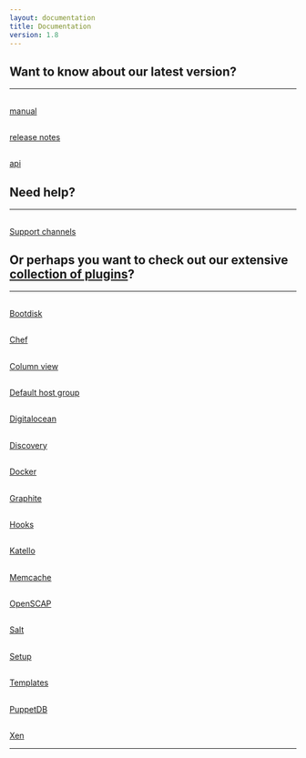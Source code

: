 ```yaml
---
layout: documentation
title: Documentation
version: 1.8
---
```


## Want to know about our latest version?
---------------------------

<div class='row'>
  <div class='col-md-4 center'>
    <a href="manuals/{{page.version}}/index.html" class="btn-doc btn">
      <h2 class='doc-icon'><i class="fa fa-newspaper-o"></i></h2>
      manual
    </a>
  </div>
  <div class='col-md-4 center'>
		<a href="manuals/{{page.version}}/index.html#Releasenotesfor{{page.version}}" class="btn-doc btn">
      <h2 class='doc-icon'><i class="fa fa-pencil"></i></h2>
      release notes
    </a>
  </div>
  <div class='col-md-4 center'>
    <a href="api.html" class="btn-doc btn">
      <h2 class='doc-icon'><i class="fa fa-terminal"></i></h2>
      api
    </a>
  </div>
</div>

## Need help?
---------------------------

<div class='row'>
  <div class='col-md-12 center'>
    <a href="/support.html" class="btn-doc btn">
      <h2 class='doc-icon'><i class="fa fa-question-circle"></i></h2>
      Support channels
    </a>
  </div>
</div>


## Or perhaps you want to check out our extensive [collection of plugins](http://projects.theforeman.org/projects/foreman/wiki/List_of_Plugins)?
------------------------

<div class='row'>
	<div class='col-md-3 center'>
		<a href="https://github.com/theforeman/foreman_bootdisk" class="btn-doc btn">
			<h2 class='doc-icon'><i class="fa fa-floppy-o"></i></h2>
			Bootdisk
		</a>
	</div>
	<div class='col-md-3 center'>
		<a href="plugins/foreman_chef/0.1/" class="btn-doc btn">
			<h2 class='doc-icon'><i class="fa fa-cutlery"></i></h2>
			Chef
		</a>
	</div>
	<div class='col-md-3 center'>
		<a href="https://github.com/GregSutcliffe/foreman_column_view" class="btn-doc btn">
			<h2 class='doc-icon'><i class="fa fa-bar-chart"></i></h2>
			Column view
		</a>
	</div>
	<div class='col-md-3 center'>
		<a href="https://github.com/theforeman/foreman_default_hostgroup/" class="btn-doc btn">
			<h2 class='doc-icon'><i class="fa fa-check-circle"></i></h2>
			Default host group
		</a>
	</div>
</div>
<div class='row'>
	<div class='col-md-3 center'>
		<a href="https://github.com/theforeman/foreman-digitalocean/" class="btn-doc btn">
			<h2 class='doc-icon'><i class="fa fa-pencil"></i></h2>
			Digitalocean
		</a>
	</div>
	<div class='col-md-3 center'>
		<a href="plugins/foreman_discovery/3.0/" class="btn-doc btn">
			<h2 class='doc-icon'><i class="fa fa-wifi"></i></h2>
			Discovery
		</a>
	</div>
	<div class='col-md-3 center'>
		<a href="https://github.com/theforeman/foreman-docker/" class="btn-doc btn">
			<h2 class='doc-icon'><i class="fa fa-ship"></i></h2>
			Docker
		</a>
	</div>
	<div class='col-md-3 center'>
		<a href="https://github.com/theforeman/foreman_graphite" class="btn-doc btn">
			<h2 class='doc-icon'><i class="fa fa-bar-chart"></i></h2>
			Graphite
		</a>
	</div>
</div>
<div class='row'>
	<div class='col-md-3 center'>
		<a href="https://github.com/theforeman/foreman_hooks" class="btn-doc btn">
			<h2 class='doc-icon'><i class="fa fa-anchor"></i></h2>
			Hooks
		</a>
	</div>
	<div class='col-md-3 center'>
		<a href="http://katello.org/" class="btn-doc btn">
			<h2 class='doc-icon'><i class="fa fa-cloud-upload"></i></h2>
			Katello
		</a>
	</div>
	<div class='col-md-3 center'>
		<a href="https://github.com/theforeman/foreman_memcache" class="btn-doc btn">
			<h2 class='doc-icon'><i class="fa fa-tasks"></i></h2>
			Memcache
		</a>
	</div>
	<div class='col-md-3 center'>
		<a href="https://github.com/OpenSCAP/foreman_openscap/" class="btn-doc btn">
			<h2 class='doc-icon'><i class="fa fa-bank"></i></h2>
			OpenSCAP
		</a>
	</div>
</div>
<div class='row'>
	<div class='col-md-3 center'>
		<a href="plugins/foreman_salt/2.0" class="btn-doc btn">
			<h2 class='doc-icon'><i class="fa fa-cube"></i></h2>
			Salt
		</a>
	</div>
	<div class='col-md-3 center'>
		<a href="https://github.com/theforeman/foreman_setup" class="btn-doc btn">
			<h2 class='doc-icon'><i class="fa fa-sun-o"></i></h2>
			Setup
		</a>
	</div>
	<div class='col-md-3 center'>
		<a href="https://github.com/theforeman/foreman_templates" class="btn-doc btn">
			<h2 class='doc-icon'><i class="fa fa-file"></i></h2>
			Templates
		</a>
	</div>
	<div class='col-md-3 center'>
		<a href="https://github.com/theforeman/puppetdb_foreman" class="btn-doc btn">
			<h2 class='doc-icon'><i class="fa fa-database"></i></h2>
			PuppetDB
		</a>
	</div>
</div>
<div class='row'>
	<div class='col-md-3 center'>
		<a href="https://github.com/theforeman/foreman-xen" class="btn-doc btn">
			<h2 class='doc-icon'><i class="fa fa-dashboard"></i></h2>
			Xen
		</a>
	</div>
</div>

<hr/>

